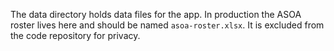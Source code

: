 The data directory holds data files for the app.
In production the ASOA roster lives here and
should be named `asoa-roster.xlsx`. It is excluded
from the code repository for privacy.
